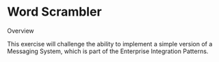 # Word Scrambler 
Overview

This exercise will challenge the ability to implement a simple version of a Messaging System, which is part of the Enterprise Integration Patterns.
